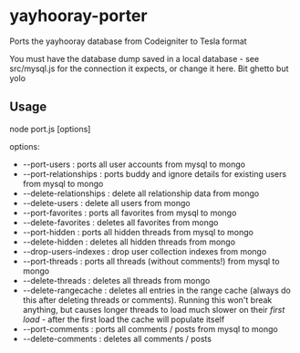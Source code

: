 yayhooray-porter
================

Ports the yayhooray database from Codeigniter to Tesla format

You must have the database dump saved in a local database - see src/mysql.js for the connection it expects, or change it here. Bit ghetto but yolo

Usage
-----

node port.js [options]

options:
- --port-users : ports all user accounts from mysql to mongo
- --port-relationships : ports buddy and ignore details for existing users from mysql to mongo
- --delete-relationships : delete all relationship data from mongo
- --delete-users : delete all users from mongo
- --port-favorites : ports all favorites from mysql to mongo
- --delete-favorites : deletes all favorites from mongo
- --port-hidden : ports all hidden threads from mysql to mongo
- --delete-hidden : deletes all hidden threads from mongo
- --drop-users-indexes : drop user collection indexes from mongo
- --port-threads : ports all threads (without comments!) from mysql to mongo
- --delete-threads : deletes all threads from mongo
- --delete-rangecache : deletes all entries in the range cache (always do this after deleting threads or comments). Running this won't break anything, but causes longer threads to load much slower on their _first load_ - after the first load the cache will populate itself
- --port-comments : ports all comments / posts from mysql to mongo
- --delete-comments : deletes all comments / posts
